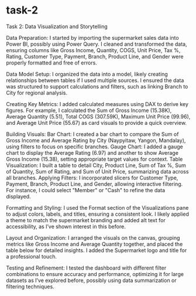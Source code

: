 # task-2
Task 2: Data Visualization and Storytelling

Data Preparation: I started by importing the supermarket sales data into Power BI, possibly using Power Query. I cleaned and transformed the data, ensuring columns like Gross Income, Quantity, COGS, Unit Price, Tax %, Rating, Customer Type, Payment, Branch, Product Line, and Gender were properly formatted and free of errors.

Data Model Setup: I organized the data into a model, likely creating relationships between tables if I used multiple sources. I ensured the data was structured to support calculations and filters, such as linking Branch to City for regional analysis.

Creating Key Metrics: I added calculated measures using DAX to derive key figures. For example, I calculated the Sum of Gross Income (15.38K), Average Quantity (5.51), Total COGS (307.59K), Maximum Unit Price (99.96), and Average Unit Price (55.67) as card visuals to provide a quick overview.

Building Visuals:
Bar Chart: I created a bar chart to compare the Sum of Gross Income and Average Rating by City (Naypyitaw, Yangon, Mandalay), using filters to focus on specific branches.
Gauge Chart: I added a gauge chart to display the Average Rating (6.97) and another to show Average Gross Income (15.38), setting appropriate target values for context.
Table Visualization: I built a table to detail City, Product Line, Sum of Tax %, Sum of Quantity, Sum of Rating, and Sum of Unit Price, summarizing data across all branches.
Applying Filters: I incorporated slicers for Customer Type, Payment, Branch, Product Line, and Gender, allowing interactive filtering. For instance, I could select "Member" or "Cash" to refine the data displayed.

Formatting and Styling: I used the Format section of the Visualizations pane to adjust colors, labels, and titles, ensuring a consistent look. I likely applied a theme to match the supermarket branding and added alt text for accessibility, as I’ve shown interest in this before.

Layout and Organization: I arranged the visuals on the canvas, grouping metrics like Gross Income and Average Quantity together, and placed the table below for detailed insights. I added the Supermarket logo and title for a professional touch.

Testing and Refinement: I tested the dashboard with different filter combinations to ensure accuracy and performance, optimizing it for large datasets as I’ve explored before, possibly using data summarization or filtering techniques.
